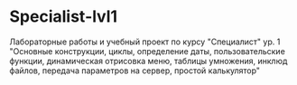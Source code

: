 # Specialist-lvl1
Лабораторные работы и учебный проект по курсу "Специалист" ур. 1 <br>
"Основные конструкции, циклы, определение даты, пользовательские функции, динамическая отрисовка меню, таблицы умножения, инклюд файлов, передача параметров на сервер, простой калькулятор"

